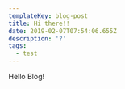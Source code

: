 ```yaml
---
templateKey: blog-post
title: Hi there!!
date: 2019-02-07T07:54:06.655Z
description: '?'
tags:
  - test
---
```

Hello Blog!
